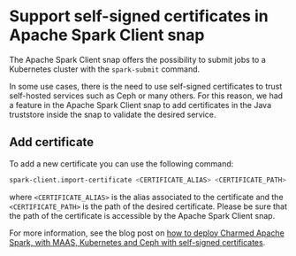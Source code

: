 # Support self-signed certificates in Apache Spark Client snap

The Apache Spark Client snap offers the possibility to submit jobs to a Kubernetes cluster with the `spark-submit` command. 

In some use cases, there is the need to use self-signed certificates to trust self-hosted services such as Ceph or many others. 
For this reason, we had a feature in the Apache Spark Client snap to add certificates in the Java truststore inside the snap to validate the desired service.

## Add certificate

To add a new certificate you can use the following command:

```bash
spark-client.import-certificate <CERTIFICATE_ALIAS> <CERTIFICATE_PATH>
```

where `<CERTIFICATE_ALIAS>` is the alias associated to the certificate and the `<CERTIFICATE_PATH>` is the path of the desired certificate. Please be sure that the path of the certificate is accessible by the Apache Spark Client snap. 

For more information, see the blog post on [how to deploy Charmed Apache Spark, with MAAS, Kubernetes and Ceph with self-signed certificates](https://ubuntu.com/blog/deploy-an-on-premise-data-hub-with-canonical-maas-spark-kubernetes-and-ceph).